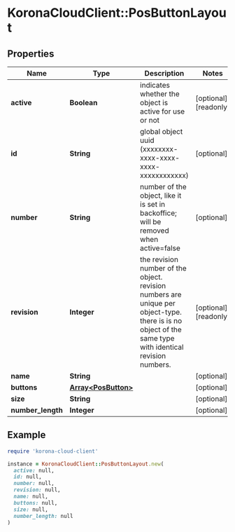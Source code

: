 # KoronaCloudClient::PosButtonLayout

## Properties

| Name | Type | Description | Notes |
| ---- | ---- | ----------- | ----- |
| **active** | **Boolean** | indicates whether the object is active for use or not | [optional][readonly] |
| **id** | **String** | global object uuid (xxxxxxxx-xxxx-xxxx-xxxx-xxxxxxxxxxxx) | [optional] |
| **number** | **String** | number of the object, like it is set in backoffice; will be removed when active&#x3D;false | [optional] |
| **revision** | **Integer** | the revision number of the object. revision numbers are unique per object-type. there is is no object of the same type with identical revision numbers. | [optional][readonly] |
| **name** | **String** |  | [optional] |
| **buttons** | [**Array&lt;PosButton&gt;**](PosButton.md) |  | [optional] |
| **size** | **String** |  | [optional] |
| **number_length** | **Integer** |  | [optional] |

## Example

```ruby
require 'korona-cloud-client'

instance = KoronaCloudClient::PosButtonLayout.new(
  active: null,
  id: null,
  number: null,
  revision: null,
  name: null,
  buttons: null,
  size: null,
  number_length: null
)
```

